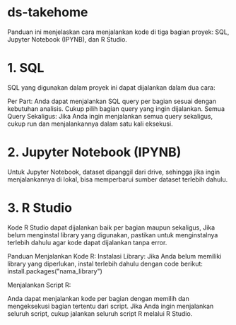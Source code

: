 # ds-takehome
Panduan ini menjelaskan cara menjalankan kode di tiga bagian proyek: SQL, Jupyter Notebook (IPYNB), dan R Studio.

# 1. SQL
SQL yang digunakan dalam proyek ini dapat dijalankan dalam dua cara:

Per Part: Anda dapat menjalankan SQL query per bagian sesuai dengan kebutuhan analisis. Cukup pilih bagian query yang ingin dijalankan.
Semua Query Sekaligus: Jika Anda ingin menjalankan semua query sekaligus, cukup run dan menjalankannya dalam satu kali eksekusi.

# 2. Jupyter Notebook (IPYNB)
Untuk Jupyter Notebook, dataset dipanggil dari drive, sehingga jika ingin menjalankannya di lokal, bisa memperbarui sumber dataset terlebih dahulu.


# 3. R Studio
Kode R Studio dapat dijalankan baik per bagian maupun sekaligus, Jika  belum menginstal library yang digunakan, pastikan untuk menginstalnya terlebih dahulu agar kode dapat dijalankan tanpa error.

Panduan Menjalankan Kode R:
Instalasi Library:
Jika Anda belum memiliki library yang diperlukan, instal terlebih dahulu dengan code berikut:
install.packages("nama_library")

Menjalankan Script R:

Anda dapat menjalankan kode per bagian dengan memilih dan mengeksekusi bagian tertentu dari script.
Jika Anda ingin menjalankan seluruh script, cukup jalankan seluruh script R melalui R Studio.
